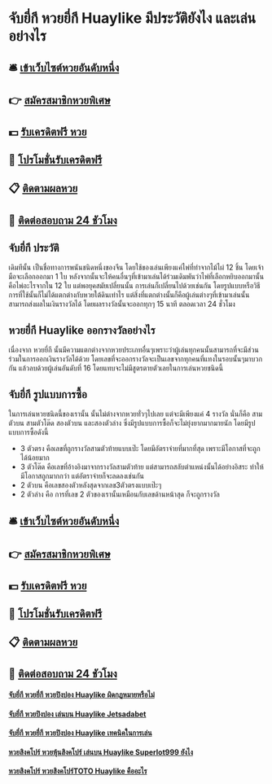 # จับยี่กี หวยยี่กี Huaylike มีประวัติยังไง และเล่นอย่างไร

## 🛎 [เข้าเว็บไซต์หวยอันดับหนึ่ง](https://bit.ly/3LsZMhm)
## 👉 [สมัครสมาชิกหวยพิเศษ](https://bit.ly/3LsZMhm)
## 💵 [รับเครดิตฟรี หวย](https://bit.ly/3RPwr2Q)
## 👑 [โปรโมชั่นรับเครดิตฟรี](https://bit.ly/3RPwr2Q)
## 📋 [ติดตามผลหวย](https://bit.ly/3RPwr2Q)
## 📱 [ติดต่อสอบถาม 24 ชัวโมง](https://bit.ly/3RPwr2Q)

## จับยี่กี ประวัติ
เดิมทีนั้น เป็นชื่อทางการพนันชนิดหนึ่งของจีน โดยใช้ของเล่นเพียงแค่ไพ่ที่ทำจากไม้ไผ่ 12 ชิ้น โดยเจ้ามือจะเลือกออกมา 1 ใบ หลังจากนั้นจะให้คนอื่นๆที่เข้ามาเล่นได้ร่วมเดิมพันว่าไพ่ที่เลือกหยิบออกมานั้น คือไพ่อะไรจากใน 12 ใบ แต่พอยุคสมัยเปลี่ยนนั้น การเล่นก็เปลี่ยนไปด้วยเช่นกัน โดยรูปแบบหรือวิธีการที่ใช้นั้นก็ไม่ได้แตกต่างกับหวยใต้ดินเท่าไร แต่สิ่งที่แตกต่างนั้นก็คือผู้เล่นต่างๆที่เข้ามาเล่นนั้นสามารถส่งผลในเงินรางวัลได้ โดยผลรางวัลนั้นจะออกทุกๆ 15 นาที ตลอดเวลา 24 ชั่วโมง

## หวยยี่กี Huaylike ออกรางวัลอย่างไร 
เนื่องจาก หวยยี่กี นั้นมีความแตกต่างจากหวยประเภทอื่นๆเพราะว่าผู้เล่นทุกคนนั้นสามารถที่จะมีส่วนร่วมในการออกเงินรางวัลได้ด้วย โดยเลขที่จะออกรางวัลจะเป็นเลขจากทุกคนที่แทงในรอบนั้นๆมาบวกกัน แล้วลบด้วยผู้เล่นอันดับที่ 16 โดยแทบจะไม่มีสูตรตายตัวเลยในการเล่นหวยชนิดนี้ 

## จับยี่กี รูปแบบการซื้อ
ในการเล่นหวยชนิดนี้ของเรานั้น นั้นไม่ต่างจากหวยทั่วๆไปเลย แต่จะมีเพียงแค่ 4 รางวัล นั่นก็คือ สามตัวบน สามตัวโต๊ด สองตัวบน และสองตัวล่าง ซึ่งมีรูปแบบการซื้อก็จะไม่ยุ่งยากมากมายนัก โดยมีรูปแบบการซื้อดังนี้
- 3 ตัวตรง คือเลขที่ถูกรางวัลสามตัวท้ายแบบเป๊ะ โดยมีอัตราจ่ายที่มากที่สุด เพราะมีโอกาสที่จะถูกได้น้อยมาก 
- 3 ตัวโต๊ด คือเลขที่อ้างอิงมาจากรางวัลสามตัวท้าย แต่สามารถสลับตำแหน่งนั้นได้อย่างอิสระ ทำให้มีโอกาสถูกมากกว่า แต่อัตราจ่ายก็จะลดลงเช่นกัน
- 2 ตัวบน คือเลขสองตัวหลังสุดจากเลข3ตัวตรงแบบเป๊ะๆ
- 2 ตัวล่าง คือ การที่เลข 2 ตัวของเรานั้นเหมือนกับเลขด้านหน้าสุด ก็จะถูกรางวัล

## 🛎 [เข้าเว็บไซต์หวยอันดับหนึ่ง](https://bit.ly/3LsZMhm)
## 👉 [สมัครสมาชิกหวยพิเศษ](https://bit.ly/3LsZMhm)
## 💵 [รับเครดิตฟรี หวย](https://bit.ly/3RPwr2Q)
## 👑 [โปรโมชั่นรับเครดิตฟรี](https://bit.ly/3RPwr2Q)
## 📋 [ติดตามผลหวย](https://bit.ly/3RPwr2Q)
## 📱 [ติดต่อสอบถาม 24 ชัวโมง](https://bit.ly/3RPwr2Q)

#### [จับยี่กี หวยยี่กี หวยปิงปอง Huaylike ผิดกฏหมายหรือไม่](https://atom.io/themes/จับยี่กี%20หวยยี่กี%20หวยปิงปอง%20Huaylike%20ผิดกฏหมายหรือไม่)
#### [จับยี่กี หวยปิงปอง เล่นบน Huaylike Jetsadabet](https://atom.io/themes/จับยี่กี%20หวยปิงปอง%20เล่นบน%20Huaylike%20Jetsadabet)
#### [จับยี่กี หวยยี่กี หวยปิงปอง Huaylike เทคนิคในการเล่น](https://atom.io/themes/จับยี่กี%20หวยยี่กี%20หวยปิงปอง%20Huaylike%20เทคนิคในการเล่น)
#### [หวยสิงคโปร์ หวยหุ้นสิงคโปร์ เล่นบน Huaylike Superlot999 ยังไง](https://atom.io/themes/หวยสิงคโปร์%20หวยหุ้นสิงคโปร์%20เล่นบน%20Huaylike%20Superlot999%20ยังไง)
#### [หวยสิงคโปร์ หวยสิงคโปร์TOTO Huaylike คืออะไร](https://atom.io/themes/หวยสิงคโปร์%20หวยสิงคโปร์TOTO%20Huaylike%20คืออะไร)